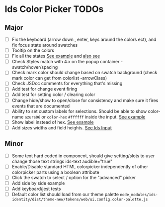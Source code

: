 # Ids Color Picker TODOs

## Major

- [ ] Fix the keyboard (arrow down , enter, keys around the colors ect), and fix focus state around swatches
- [ ] Tooltip on the colors
- [ ] Fix all the states [See example](https://main-enterprise.demo.design.infor.com/components/dropdown/test-states.html) and [also see](https://main-enterprise.demo.design.infor.com/components/colorpicker/test-states.html)
- [ ] Check Styles match with 4.x on the popup container - swatch/hover/spacing
- [ ] Check mark color should change based on swatch background (check mark color can get from colorlist -arrowClass)
- [ ] Check JSDoc comments for everything that's missing
- [ ] Add test for change event firing
- [ ] Add test for setting color / clearing color
- [ ] Change hide/show to open/close for consistency and make sure it fires events that are documented
- [ ] Ability to set custom labels for selections. Should be able to show color-name `azure06` or `color-hex` `#ffffff` inside the input. [See example](https://main-enterprise.demo.design.infor.com/components/colorpicker/example-custom-labels.html)
- [ ] Show label instead of hex. [See example](https://main-enterprise.demo.design.infor.com/components/colorpicker/example-show-label.html)
- [ ] Add sizes widths and field heights. [See Ids Input](https://main.wc.design.infor.com/ids-input/)

## Minor

- [ ] Some text hard coded in component, should give setting/slots to user change those text strings ids-text audible="true"
- [ ] Enable/Disable standard HTML colorpicker independently of other colorpicker parts using a boolean attribute
- [ ] Click the swatch to select / option for the "advanced" picker
- [ ] Add side by side example
- [ ] Add keyboard/jest tests
- [ ] Default color list should load from our theme palette `node_modules/ids-identity/dist/theme-new/tokens/web/ui.config.color-palette.js`
